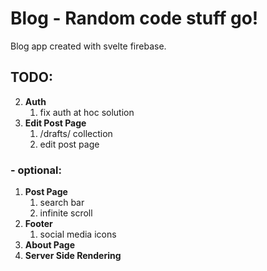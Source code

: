# Blog - Random code stuff go!

Blog app created with svelte firebase.

## TODO:

2. **Auth**
   1. fix auth at hoc solution
3. **Edit Post Page**
   1. /drafts/ collection
   2. edit post page

### - optional:

1. **Post Page**
   1. search bar
   2. infinite scroll
2. **Footer**
   1. social media icons
3. **About Page**
4. **Server Side Rendering**
